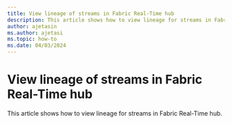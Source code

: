 ```yaml
---
title: View lineage of streams in Fabric Real-Time hub
description: This article shows how to view lineage for streams in Fabric Real-Time hub.
author: ajetasin
ms.author: ajetasi
ms.topic: how-to
ms.date: 04/03/2024
---
```


# View lineage of streams in Fabric Real-Time hub
This article shows how to view lineage for streams in Fabric Real-Time hub.